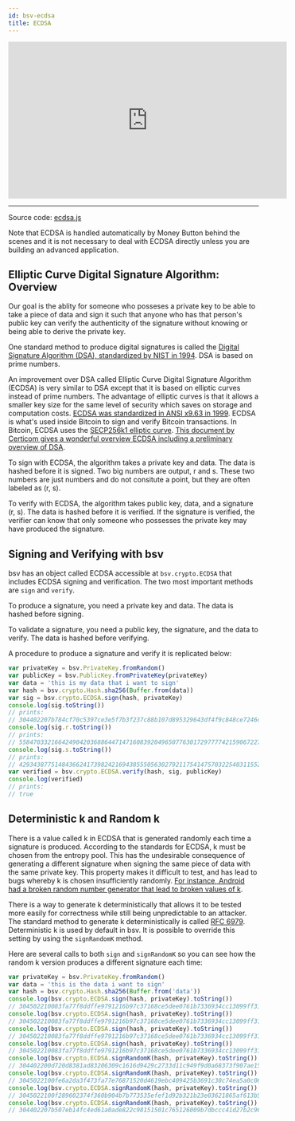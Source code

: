 ```yaml
---
id: bsv-ecdsa
title: ECDSA
---
```


<iframe width="560" height="315" src="https://www.youtube.com/embed/-C5cgLzapLE" frameborder="0" allow="accelerometer; autoplay; encrypted-media; gyroscope; picture-in-picture" allowfullscreen></iframe>

---------------------------

Source code: [ecdsa.js](https://github.com/moneybutton/bsv/blob/master/lib/crypto/ecdsa.js)

Note that ECDSA is handled automatically by Money Button behind the scenes and
it is not necessary to deal with ECDSA directly unless you are building an
advanced application.

Elliptic Curve Digital Signature Algorithm: Overview
----------------------------------------------------

Our goal is the ablity for someone who posseses a private key to be able to take
a piece of data and sign it such that anyone who has that person's public key
can verify the authenticity of the signature without knowing or being able to
derive the private key.

One standard method to produce digital signatures is called the [Digital
Signature Algorithm (DSA), standardized by NIST in
1994](https://csrc.nist.gov/publications/detail/fips/186/archive/1994-05-19).
DSA is based on prime numbers.

An improvement over DSA called Elliptic Curve Digital Signature Algorithm
(ECDSA) is very similar to DSA except that it is based on elliptic curves
instead of prime numbers. The advantage of elliptic curves is that it allows a
smaller key size for the same level of security which saves on storage and
computation costs. [ECDSA was standardized in ANSI x9.63 in
1999](http://citeseerx.ist.psu.edu/viewdoc/download?doi=10.1.1.202.2977&rep=rep1&type=pdf).
ECDSA is what's used inside Bitcoin to sign and verify Bitcoin transactions. In
Bitcoin, ECDSA uses the [SECP256k1 elliptic curve](./bsv-point.md). [This
document by Certicom gives a wonderful overview ECDSA including a preliminary
overview of
DSA](http://www.cs.miami.edu/home/burt/learning/Csc609.142/ecdsa-cert.pdf).

To sign with ECDSA, the algorithm takes a private key and data. The data is
hashed before it is signed. Two big numbers are output, r and s. These two
numbers are just numbers and do not consitute a point, but they are often
labeled as (r, s).

To verify with ECDSA, the algorithm takes public key, data, and a signature (r,
s). The data is hashed before it is verified. If the signature is verified, the
verifier can know that only someone who possesses the private key may have
produced the signature.

Signing and Verifying with bsv
------------------------------

bsv has an object called ECDSA accessible at <code>bsv.crypto.ECDSA</code> that
includes ECDSA signing and verification. The two most important methods are
<code>sign</code> and <code>verify</code>.

To produce a signature, you need a private key and data. The data is hashed
before signing.

To validate a signature, you need a public key, the signature, and the data to
verify. The data is hashed before verifying.

A procedure to produce a signature and verify it is replicated below:

```javascript
var privateKey = bsv.PrivateKey.fromRandom()
var publicKey = bsv.PublicKey.fromPrivateKey(privateKey)
var data = 'this is my data that i want to sign'
var hash = bsv.crypto.Hash.sha256(Buffer.from(data))
var sig = bsv.crypto.ECDSA.sign(hash, privateKey)
console.log(sig.toString())
// prints:
// 304402207b784cf70c5397ce3e5f7b3f237c88b107d895329643df4f9c848ce7246d866402205eec00973cf0844051f9aef276134191afba2e3430e8eb891ec2eab831f3cf29
console.log(sig.r.toString())
// prints:
// 55847033216642490420368864471471608392049650776301729777742159067227725071972
console.log(sig.s.toString())
// prints:
// 42934387751484366241739824216943855505630279211754147570322540311552099340073
var verified = bsv.crypto.ECDSA.verify(hash, sig, publicKey)
console.log(verified)
// prints:
// true
```

Deterministic k and Random k
----------------------------

There is a value called k in ECDSA that is generated randomly each time a
signature is produced. According to the standards for ECDSA, k must be chosen
from the entropy pool. This has the undesirable consequence of generating a
different signature when signing the same piece of data with the same private
key. This property makes it difficult to test, and has lead to bugs whereby k is
chosen insufficiently randomly. [For instance, Android had a broken random
number generator that lead to broken values of
k](https://bitcoin.org/en/alert/2013-08-11-android).

There is a way to generate k deterministically that allows it to be tested more
easily for correctness while still being unpredictable to an attacker. The
standard method to generate k deterministically is called [RFC 6979](https://tools.ietf.org/html/rfc6979).
Deterministic k is used by default in bsv. It is possible to override this
setting by using the <code>signRandomK</code> method.

Here are several calls to both <code>sign</code> and <code>signRandomK</code> so
you can see how the random k version produces a different signature each time:

```javascript
var privateKey = bsv.PrivateKey.fromRandom()
var data = 'this is the data i want to sign'
var hash = bsv.crypto.Hash.sha256(Buffer.from('data'))
console.log(bsv.crypto.ECDSA.sign(hash, privateKey).toString())
// 304502210083fa77f8ddffe9791216b97c37168ce5dee0761b7336934cc13099ff31c80f1302207066a2ae7a21dead1b5e126ba67b4304a2f5c4eb0febc7be63695354b6e84483
console.log(bsv.crypto.ECDSA.sign(hash, privateKey).toString())
// 304502210083fa77f8ddffe9791216b97c37168ce5dee0761b7336934cc13099ff31c80f1302207066a2ae7a21dead1b5e126ba67b4304a2f5c4eb0febc7be63695354b6e84483
console.log(bsv.crypto.ECDSA.sign(hash, privateKey).toString())
// 304502210083fa77f8ddffe9791216b97c37168ce5dee0761b7336934cc13099ff31c80f1302207066a2ae7a21dead1b5e126ba67b4304a2f5c4eb0febc7be63695354b6e84483
console.log(bsv.crypto.ECDSA.sign(hash, privateKey).toString())
// 304502210083fa77f8ddffe9791216b97c37168ce5dee0761b7336934cc13099ff31c80f1302207066a2ae7a21dead1b5e126ba67b4304a2f5c4eb0febc7be63695354b6e84483
console.log(bsv.crypto.ECDSA.signRandomK(hash, privateKey).toString())
// 304402200d720d8381ad83206309c1616d9429c2733d11c949f9d0a68373f907ae15b3e2022052730acfe4bed13e33ac58b653c2996cf2ce9e5ce70d220808da240c86d59e58
console.log(bsv.crypto.ECDSA.signRandomK(hash, privateKey).toString())
// 3045022100fe6a2da3f473fa77e76871520d4619ebc409425b3691c30c74ea5a0c06ffd49802202be6452252f704ea950f642ba80040d198462f8d20e4e191befd40cf956989f6
console.log(bsv.crypto.ECDSA.signRandomK(hash, privateKey).toString())
// 3045022100f289602374f360b904b7b773535efef1d92b321b23e03621865af613b5a95fd502204a1faef736eaaf461d78ff4c33337194c0c17685827b35e0d76da9f39dd50153
console.log(bsv.crypto.ECDSA.signRandomK(hash, privateKey).toString())
// 304402207b507eb14fc4ed61a0ade822c98151501c765126009b7dbccc41d27b2c965f7702204fa607e78733a417fa7f7fb9bff39c0ce5e7c14ac62a427f5e02562c8d5240da
```
